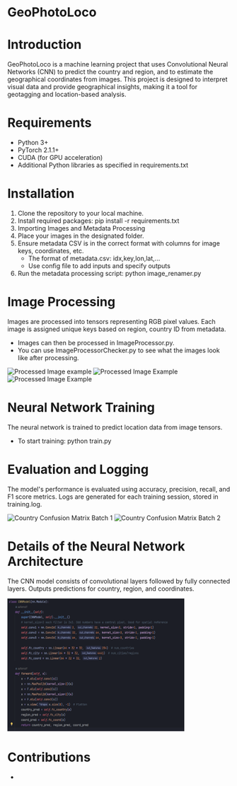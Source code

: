 # GeoPhotoLoco
 
# Introduction
GeoPhotoLoco is a machine learning project that uses Convolutional Neural Networks (CNN) to predict the country and region, and to estimate the geographical coordinates from images. This project is designed to interpret visual data and provide geographical insights, making it a tool for geotagging and location-based analysis.

# Requirements
- Python 3+
- PyTorch 2.1.1+
- CUDA (for GPU acceleration)
- Additional Python libraries as specified in requirements.txt

# Installation
1. Clone the repository to your local machine.
2. Install required packages: pip install -r requirements.txt
3. Importing Images and Metadata Processing
4. Place your images in the designated folder.
5. Ensure metadata CSV is in the correct format with columns for image keys, coordinates, etc.
   - The format of metadata.csv: idx,key,lon,lat,...
   - Use config file to add inputs and specify outputs
6. Run the metadata processing script: python image_renamer.py

# Image Processing
Images are processed into tensors representing RGB pixel values.
Each image is assigned unique keys based on region, country ID from metadata. 
- Images can then be processed in ImageProcessor.py.
- You can use ImageProcessorChecker.py to see what the images look like after processing.

<img src="Backend/ProcessedImagesVisualized/output_image2.png" alt="Processed Image example" width="400" height="300"/>
<img src="Backend/ProcessedImagesVisualized/output_image2_128.png" alt="Processed Image Example" width="400" height="300"/>
<img src="Backend/ProcessedImagesVisualized/output_image4_128.png" alt="Processed Image Example" width="400" height="300"/>

# Neural Network Training
The neural network is trained to predict location data from image tensors.
- To start training: python train.py

# Evaluation and Logging
The model's performance is evaluated using accuracy, precision, recall, and F1 score metrics.
Logs are generated for each training session, stored in training.log.

<img src="C:\Users\safem\PycharmProjects\GeoPhotoLoco\Backend\confusion_matrices/country_confusion_matrix_processed_images_batch_1.json.png" alt="Country Confusion Matrix Batch 1" width="300" height="300"/>
<img src="C:\Users\safem\PycharmProjects\GeoPhotoLoco\Backend\confusion_matrices/country_confusion_matrix_processed_images_batch_2.json.png" alt="Country Confusion Matrix Batch 2" width="300" height="300"/>


# Details of the Neural Network Architecture
The CNN model consists of convolutional layers followed by fully connected layers.
Outputs predictions for country, region, and coordinates.

<img src="img.png" alt="structure of neural network: connected convolutional layers to FC Layers" width="400" height="300"/>

# Contributions
- 
